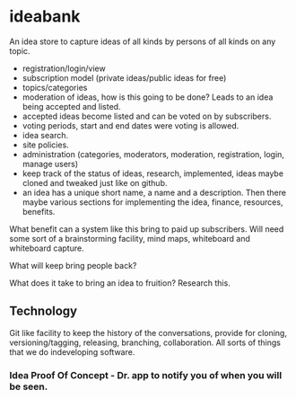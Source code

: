 # ideabank
An idea store to capture ideas of all kinds by persons of all kinds on any topic.

* registration/login/view
* subscription model (private ideas/public ideas for free)
* topics/categories
* moderation of ideas, how is this going to be done? Leads to an idea being accepted and listed.
* accepted ideas become listed and can be voted on by subscribers.
* voting periods, start and end dates were voting is allowed.
* idea search.
* site policies.
* administration (categories, moderators, moderation, registration, login, manage users)
* keep track of the status of ideas, research, implemented, ideas maybe cloned and tweaked just like on github.
* an idea has a unique short name, a name and a description. Then there maybe various sections for implementing the idea, finance, resources, benefits.

What benefit can a system like this bring to paid up subscribers. Will need some sort of a brainstorming facility, mind maps, whiteboard and whiteboard capture.

What will keep bring people back?

What does it take to bring an idea to fruition? Research this.

## Technology

Git like facility to keep the history of the conversations, provide for cloning, versioning/tagging, releasing, branching, collaboration. All sorts of things that we do indeveloping software.

### Idea Proof Of Concept - Dr. app to notify you of when you will be seen.
